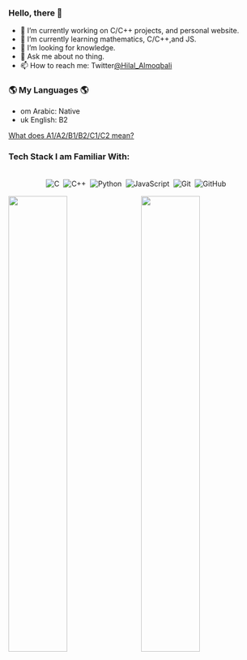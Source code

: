 ### Hello, there 👋

<!--
**Hilal-Almoqbali/Hilal-Almoqbali** is a ✨ _special_ ✨ repository because its `README.md` (this file) appears on your GitHub profile.

Here are some ideas to get you started:
-->
- 🔭 I’m currently working on C/C++ projects, and personal website.
- 🌱 I’m currently learning mathematics, C/C++,and JS.
- 🤔 I’m looking for knowledge.
- 💬 Ask me about no thing.
- 📫 How to reach me: Twitter[@Hilal_Almoqbali](https://twitter.com/Hilal_Almoqbali)

### 🌎 My Languages 🌎
- om Arabic: Native
- uk English: B2

[What does A1/A2/B1/B2/C1/C2 mean?](https://blog.chatterbug.com/en/how-to-talk-about-language-learning/)
### Tech Stack I am Familiar With:

<p align="center">
<br/>
<img alt="C" src="https://img.shields.io/badge/c%20-%2300599C.svg?&style=for-the-badge&logo=c&logoColor=white" style="margin:2px;"/>
<img alt="C++" src="https://img.shields.io/badge/c++%20-%2300599C.svg?&style=for-the-badge&logo=c%2B%2B&ogoColor=white" style="margin:2px;"/>
<img alt="Python" src="https://img.shields.io/badge/python%20-%2314354C.svg?&style=for-the-badge&logo=python&logoColor=white" style="margin:2px;"/>
<img alt="JavaScript" src="https://img.shields.io/badge/javascript%20-%23323330.svg?&style=for-the-badge&logo=javascript&logoColor=%23F7DF1E" style="margin:2px;"/>
<!--
<img alt="React" src="https://img.shields.io/badge/react%20-%2320232a.svg?&style=for-the-badge&logo=react&logoColor=%2361DAFB" style="margin:2px;"/>
-->
<img alt="Git" src="https://img.shields.io/badge/git%20-%23F05033.svg?&style=for-the-badge&logo=git&logoColor=white" style="margin:2px;"/>
<img alt="GitHub" src="https://img.shields.io/badge/github%20-%23121011.svg?&style=for-the-badge&logo=github&logoColor=white" style="margin:2px;"/>
<br/>
</p>

<img  src="https://github-readme-stats.vercel.app/api?username=hilal-almoqbali&show_icons=true&hide_border=true&theme=dark" width="48%" align="right" >
<img  src="https://github-readme-streak-stats.herokuapp.com/?user=hilal-almoqbali&theme=dark" width="48%" >
<br>



